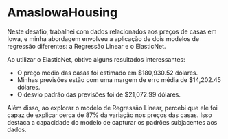 # AmasIowaHousing

Neste desafio, trabalhei com dados relacionados aos preços de casas em Iowa, e minha abordagem envolveu a aplicação de dois modelos de regressão diferentes: a Regressão Linear e o ElasticNet.

Ao utilizar o ElasticNet, obtive alguns resultados interessantes:
- O preço médio das casas foi estimado em $180,930.52 dólares.
- Minhas previsões estão com uma margem de erro média de $14,202.45 dólares.
- O desvio padrão das previsões foi de $21,072.99 dólares.

Além disso, ao explorar o modelo de Regressão Linear, percebi que ele foi capaz de explicar cerca de 87% da variação nos preços das casas. Isso destaca a capacidade do modelo de capturar os padrões subjacentes aos dados.

